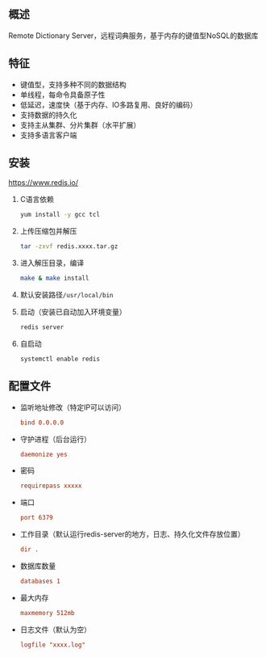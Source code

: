 ## 概述

Remote Dictionary Server，远程词典服务，基于内存的键值型NoSQL的数据库



## 特征

* 键值型，支持多种不同的数据结构
* 单线程，每命令具备原子性
* 低延迟，速度快（基于内存、IO多路复用、良好的编码）
* 支持数据的持久化
* 支持主从集群、分片集群（水平扩展）
* 支持多语言客户端



## 安装

https://www.redis.io/

1. C语言依赖

   ```bash
   yum install -y gcc tcl
   ```

2. 上传压缩包并解压

   ```bash
   tar -zxvf redis.xxxx.tar.gz
   ```

3. 进入解压目录，编译

   ```bash
   make & make install
   ```

4. 默认安装路径`/usr/local/bin`

5. 启动（安装已自动加入环境变量）

   ```bash
   redis server
   ```

6. 自启动

   ```bash
   systemctl enable redis
   ```

   



## 配置文件

* 监听地址修改（特定IP可以访问）

  ```conf
  bind 0.0.0.0
  ```

* 守护进程（后台运行）

  ```conf
  daemonize yes
  ```

* 密码

  ```conf
  requirepass xxxxx
  ```

* 端口

  ```conf
  port 6379
  ```

* 工作目录（默认运行redis-server的地方，日志、持久化文件存放位置）

  ```conf
  dir .
  ```

* 数据库数量

  ```conf
  databases 1
  ```

* 最大内存

  ```conf
  maxmemory 512mb
  ```

* 日志文件（默认为空）

  ```conf
  logfile "xxxx.log"
  ```

  